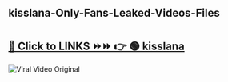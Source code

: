 
 ## kisslana-Only-Fans-Leaked-Videos-Files

# <h2><a href="https://mediaupload.pro?kisslana">🔗 Click to LINKS ⏩⏩ 👉 🟢 kisslana </a></h2>

<a href="https://mediaupload.pro?kisslana" rel="nofollow" data-target="animated-image.originalLink"><img src="https://i.ibb.co.com/xMMVF88/686577567.gif" alt="Viral Video Original" style="max-width: 100%; display: inline-block;" data-target="animated-image.originalImage"></a>